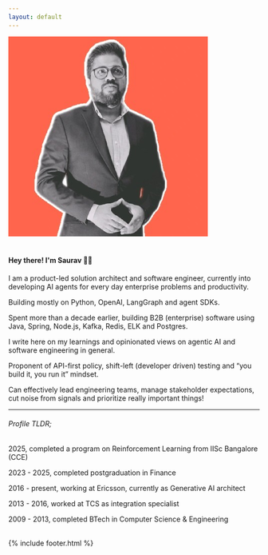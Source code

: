 ```yaml
---
layout: default
---
```


<div class="row content">
    <div class="col-md-12">
        <img src="/assets/face.jpg" class="face-img" />
        <br />
        <br />
        <h4>Hey there! I'm Saurav 👋🏽</h4>
        <p>I am a product-led solution architect and software engineer, currently into developing AI agents for every day enterprise problems and productivity.</p>
        <p>Building mostly on Python, OpenAI, LangGraph and agent SDKs.</p>
        <p>Spent more than a decade earlier, building B2B (enterprise) software using Java, Spring, Node.js, Kafka, Redis, ELK and Postgres.</p>
        <p>I write here on my learnings and opinionated views on agentic AI and software engineering in general.</p>
        <p>Proponent of API-first policy, shift-left (developer driven) testing and “you build it, you run it” mindset.</p>
        <p>Can effectively lead engineering teams, manage stakeholder expectations, cut noise from signals and prioritize really important things!</p>
        <hr />
        <h6>Profile <i>TLDR;</i></h6>
        <p>2025, completed a program on Reinforcement Learning from IISc Bangalore (CCE)</p>
        <p>2023 - 2025, completed postgraduation in Finance</p>
        <p>2016 - present, working at Ericsson, currently as Generative AI architect</p>
        <p>2013 - 2016, worked at TCS as integration specialist</p>
        <p>2009 - 2013, completed BTech in Computer Science & Engineering</p>
        <br />
    </div>
</div>
{% include footer.html %}
